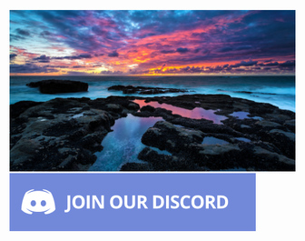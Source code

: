 ![background.jpg](./../../../media/home/background.jpg)
[![join_discord.png](./../../../media/home/join_discord.png)](https://rpgpowerforge.com/)